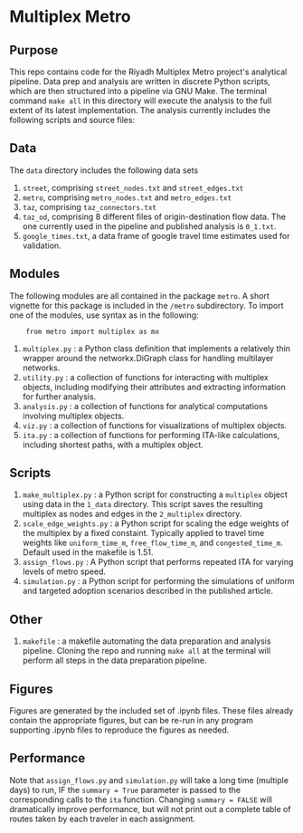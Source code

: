
# Multiplex Metro

## Purpose
This repo contains code for the Riyadh Multiplex Metro project's analytical pipeline. Data prep and analysis are written in discrete Python scripts, which are then structured into a pipeline via GNU Make. The terminal command `make all` in this directory will execute the analysis to the full extent of its latest implementation. The analysis currently includes the following scripts and source files: 

## Data
The `data` directory includes the following data sets

1. `street`, comprising `street_nodes.txt` and `street_edges.txt` 
2. `metro`, comprising `metro_nodes.txt` and `metro_edges.txt` 
3. `taz`, comprising `taz_connectors.txt`
4. `taz_od`, comprising 8 different files of origin-destination flow data. The one currently used in the pipeline and published analysis is `0_1.txt`.
5. `google_times.txt`, a data frame of google travel time estimates used for validation.

## Modules

The following modules are all contained in the package `metro`. A short vignette for this package is included in the `/metro` subdirectory. To import one of the modules, use syntax as in the following: 
```
    from metro import multiplex as mx
```

1. `multiplex.py` : a Python class definition that implements a relatively thin wrapper around the networkx.DiGraph class for handling multilayer networks.
2. `utility.py` : a collection of functions for interacting with multiplex objects, including modifying their attributes and extracting information for further analysis. 
3. `analysis.py` : a collection of functions for analytical computations involving multiplex objects.
4. `viz.py` : a collection of functions for visualizations of multiplex objects. 
5. `ita.py` : a collection of functions for performing ITA-like calculations, including shortest paths, with a multiplex object. 

## Scripts

1. `make_multiplex.py` : a Python script for constructing a `multiplex` object using data in the `1_data` directory. This script saves the resulting multiplex as nodes and edges in the `2_multiplex` directory. 
2. `scale_edge_weights.py` : a Python script for scaling the edge weights of the multiplex by a fixed constaint. Typically applied to travel time weights like `uniform_time_m`, `free_flow_time_m`, and `congested_time_m`. Default used in the makefile is 1.51. 
3. `assign_flows.py` : A Python script that performs repeated ITA for varying levels of metro speed. 
4. `simulation.py` : a Python script for performing the simulations of uniform and targeted adoption scenarios described in the published article. 


## Other
1. `makefile` : a makefile automating the data preparation and analysis pipeline. Cloning the repo and running `make all` at the terminal will perform all steps in the data preparation pipeline. 

## Figures

Figures are generated by the included set of .ipynb files. These files already contain the appropriate figures, but can be re-run in any program supporting .ipynb files to reproduce the figures as needed. 

## Performance

Note that `assign_flows.py` and `simulation.py` will take a long time (multiple days) to run, IF the `summary = True` parameter is passed to the corresponding calls to the `ita` function. Changing `summary = FALSE` will dramatically improve performance, but will not print out a complete table of routes taken by each traveler in each assignment. 